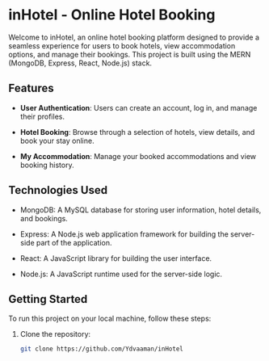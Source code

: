 # inHotel - Online Hotel Booking

Welcome to inHotel, an online hotel booking platform designed to provide a seamless experience for users to book hotels, view accommodation options, and manage their bookings. This project is built using the MERN (MongoDB, Express, React, Node.js) stack.

## Features

- **User Authentication**: Users can create an account, log in, and manage their profiles.

- **Hotel Booking**: Browse through a selection of hotels, view details, and book your stay online.

- **My Accommodation**: Manage your booked accommodations and view booking history.

## Technologies Used

- MongoDB: A MySQL database for storing user information, hotel details, and bookings.

- Express: A Node.js web application framework for building the server-side part of the application.

- React: A JavaScript library for building the user interface.

- Node.js: A JavaScript runtime used for the server-side logic.

## Getting Started

To run this project on your local machine, follow these steps:

1. Clone the repository:

   ```bash
   git clone https://github.com/Ydvaaman/inHotel
